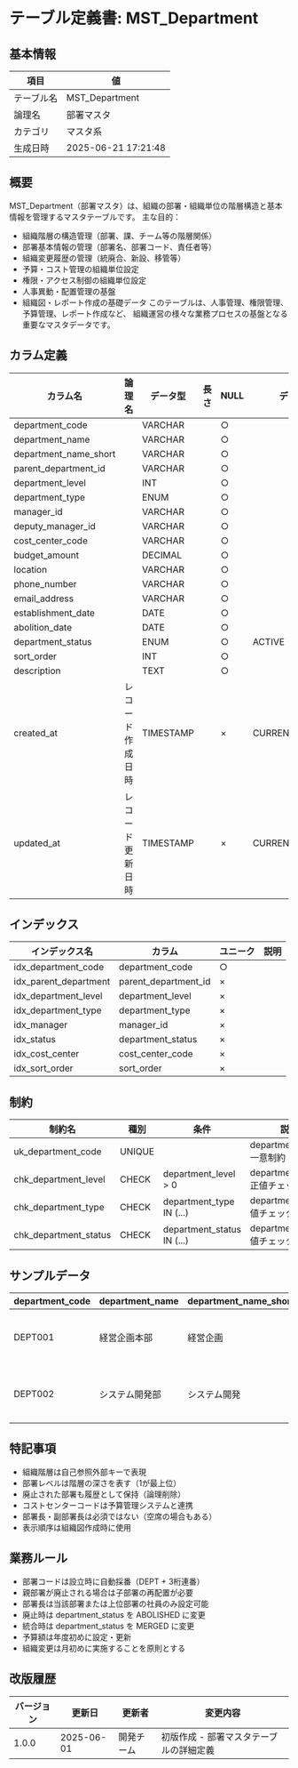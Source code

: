 # テーブル定義書: MST_Department

## 基本情報

| 項目 | 値 |
|------|-----|
| テーブル名 | MST_Department |
| 論理名 | 部署マスタ |
| カテゴリ | マスタ系 |
| 生成日時 | 2025-06-21 17:21:48 |

## 概要

MST_Department（部署マスタ）は、組織の部署・組織単位の階層構造と基本情報を管理するマスタテーブルです。
主な目的：
- 組織階層の構造管理（部署、課、チーム等の階層関係）
- 部署基本情報の管理（部署名、部署コード、責任者等）
- 組織変更履歴の管理（統廃合、新設、移管等）
- 予算・コスト管理の組織単位設定
- 権限・アクセス制御の組織単位設定
- 人事異動・配置管理の基盤
- 組織図・レポート作成の基礎データ
このテーブルは、人事管理、権限管理、予算管理、レポート作成など、
組織運営の様々な業務プロセスの基盤となる重要なマスタデータです。


## カラム定義

| カラム名 | 論理名 | データ型 | 長さ | NULL | デフォルト | 説明 |
|----------|--------|----------|------|------|------------|------|
| department_code |  | VARCHAR |  | ○ |  |  |
| department_name |  | VARCHAR |  | ○ |  |  |
| department_name_short |  | VARCHAR |  | ○ |  |  |
| parent_department_id |  | VARCHAR |  | ○ |  |  |
| department_level |  | INT |  | ○ |  |  |
| department_type |  | ENUM |  | ○ |  |  |
| manager_id |  | VARCHAR |  | ○ |  |  |
| deputy_manager_id |  | VARCHAR |  | ○ |  |  |
| cost_center_code |  | VARCHAR |  | ○ |  |  |
| budget_amount |  | DECIMAL |  | ○ |  |  |
| location |  | VARCHAR |  | ○ |  |  |
| phone_number |  | VARCHAR |  | ○ |  |  |
| email_address |  | VARCHAR |  | ○ |  |  |
| establishment_date |  | DATE |  | ○ |  |  |
| abolition_date |  | DATE |  | ○ |  |  |
| department_status |  | ENUM |  | ○ | ACTIVE |  |
| sort_order |  | INT |  | ○ |  |  |
| description |  | TEXT |  | ○ |  |  |
| created_at | レコード作成日時 | TIMESTAMP |  | × | CURRENT_TIMESTAMP | レコード作成日時 |
| updated_at | レコード更新日時 | TIMESTAMP |  | × | CURRENT_TIMESTAMP | レコード更新日時 |

## インデックス

| インデックス名 | カラム | ユニーク | 説明 |
|----------------|--------|----------|------|
| idx_department_code | department_code | ○ |  |
| idx_parent_department | parent_department_id | × |  |
| idx_department_level | department_level | × |  |
| idx_department_type | department_type | × |  |
| idx_manager | manager_id | × |  |
| idx_status | department_status | × |  |
| idx_cost_center | cost_center_code | × |  |
| idx_sort_order | sort_order | × |  |

## 制約

| 制約名 | 種別 | 条件 | 説明 |
|--------|------|------|------|
| uk_department_code | UNIQUE |  | department_code一意制約 |
| chk_department_level | CHECK | department_level > 0 | department_level正値チェック制約 |
| chk_department_type | CHECK | department_type IN (...) | department_type値チェック制約 |
| chk_department_status | CHECK | department_status IN (...) | department_status値チェック制約 |

## サンプルデータ

| department_code | department_name | department_name_short | parent_department_id | department_level | department_type | manager_id | deputy_manager_id | cost_center_code | budget_amount | location | phone_number | email_address | establishment_date | abolition_date | department_status | sort_order | description |
|------|------|------|------|------|------|------|------|------|------|------|------|------|------|------|------|------|------|
| DEPT001 | 経営企画本部 | 経営企画 | None | 1 | HEADQUARTERS | EMP000001 | None | CC001 | 50000000.0 | 本社ビル 10F | 03-1234-5678 | planning@company.com | 2020-04-01 | None | ACTIVE | 1 | 会社全体の経営戦略立案・推進を担当 |
| DEPT002 | システム開発部 | システム開発 | DEPT001 | 2 | DEPARTMENT | EMP000002 | EMP000003 | CC002 | 120000000.0 | 本社ビル 8F | 03-1234-5679 | dev@company.com | 2020-04-01 | None | ACTIVE | 2 | 社内システムの開発・保守・運用を担当 |

## 特記事項

- 組織階層は自己参照外部キーで表現
- 部署レベルは階層の深さを表す（1が最上位）
- 廃止された部署も履歴として保持（論理削除）
- コストセンターコードは予算管理システムと連携
- 部署長・副部署長は必須ではない（空席の場合もある）
- 表示順序は組織図作成時に使用

## 業務ルール

- 部署コードは設立時に自動採番（DEPT + 3桁連番）
- 親部署が廃止される場合は子部署の再配置が必要
- 部署長は当該部署または上位部署の社員のみ設定可能
- 廃止時は department_status を ABOLISHED に変更
- 統合時は department_status を MERGED に変更
- 予算額は年度初めに設定・更新
- 組織変更は月初めに実施することを原則とする

## 改版履歴

| バージョン | 更新日 | 更新者 | 変更内容 |
|------------|--------|--------|----------|
| 1.0.0 | 2025-06-01 | 開発チーム | 初版作成 - 部署マスタテーブルの詳細定義 |